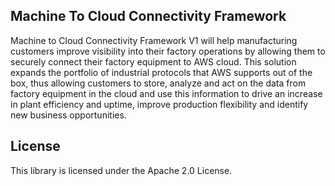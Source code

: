 ## Machine To Cloud Connectivity Framework

Machine to Cloud Connectivity Framework V1 will help manufacturing customers improve visibility into their factory operations by allowing them to securely connect their factory equipment to AWS cloud. This solution expands the portfolio of industrial protocols that AWS supports out of the box, thus allowing customers to store, analyze and act on the data from factory equipment in the cloud and use this information to drive an increase in plant efficiency and uptime, improve production flexibility and identify new business opportunities.

## License

This library is licensed under the Apache 2.0 License. 
